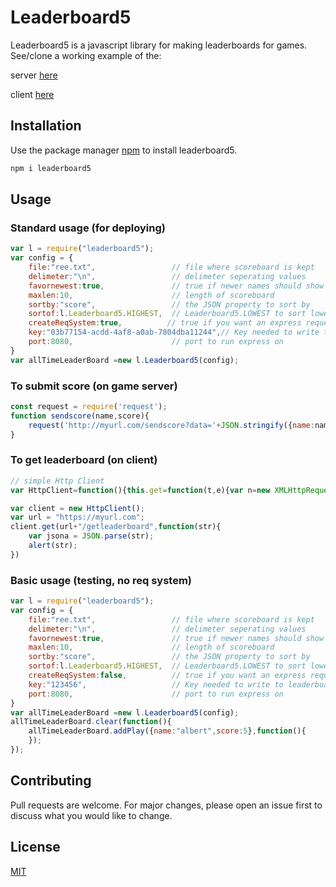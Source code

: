 # Leaderboard5

Leaderboard5 is a javascript library for making leaderboards for games. See/clone a working example of the:

server [here](https://glitch.com/edit/#!/imaginary-sapphire)

client [here](https://dramatic-birthday.glitch.me/)

## Installation

Use the package manager [npm](https://www.npmjs.com) to install leaderboard5.

```bash
npm i leaderboard5
```

## Usage

### Standard usage (for deploying)

```javascript
var l = require("leaderboard5");
var config = {
    file:"ree.txt",                 // file where scoreboard is kept
    delimeter:"\n",                 // delimeter seperating values
    favornewest:true,               // true if newer names should show up before older names IF the score is the same
    maxlen:10,                      // length of scoreboard 
    sortby:"score",                 // the JSON property to sort by
    sortof:l.Leaderboard5.HIGHEST,  // Leaderboard5.LOWEST to sort lowest first (e.g. fastest time), Leaderboard5.HIGHEST to sort highest first (e.g. highest score)
    createReqSystem:true,          // true if you want an express request system to be created (/getleaderboard for json leaderboard, /sendscore?data=json&?key=key)
    key:"03b77154-acdd-4af8-a0ab-7804dba11244",// Key needed to write to leaderboard
    port:8080,                      // port to run express on
}
var allTimeLeaderBoard =new l.Leaderboard5(config);
```

### To submit score (on game server)
```javascript
const request = require('request');
function sendscore(name,score){
    request('http://myurl.com/sendscore?data='+JSON.stringify({name:name,score:score})+"&key=03b77154-acdd-4af8-a0ab-7804dba11244", function(err, res, body) {  });
}
```

### To get leaderboard (on client)
```javascript
// simple Http Client
var HttpClient=function(){this.get=function(t,e){var n=new XMLHttpRequest;n.onreadystatechange=function(){4==n.readyState&&200==n.status&&e(n.responseText)},n.open("GET",t,!0),n.send(null)}};

var client = new HttpClient();
var url = "https://myurl.com";
client.get(url+"/getleaderboard",function(str){
    var jsona = JSON.parse(str);
    alert(str);
})

```

### Basic usage (testing, no req system)

```javascript
var l = require("leaderboard5");
var config = {
    file:"ree.txt",                 // file where scoreboard is kept
    delimeter:"\n",                 // delimeter seperating values
    favornewest:true,               // true if newer names should show up before older names IF the score is the same
    maxlen:10,                      // length of scoreboard 
    sortby:"score",                 // the JSON property to sort by
    sortof:l.Leaderboard5.HIGHEST,  // Leaderboard5.LOWEST to sort lowest first (e.g. fastest time), Leaderboard5.HIGHEST to sort highest first (e.g. highest score)
    createReqSystem:false,          // true if you want an express request system to be created (/getleaderboard for json leaderboard, /sendscore?data=json&?key=key)
    key:"123456",                   // Key needed to write to leaderboard
    port:8080,                      // port to run express on
}
var allTimeLeaderBoard =new l.Leaderboard5(config);
allTimeLeaderBoard.clear(function(){
    allTimeLeaderBoard.addPlay({name:"albert",score:5},function(){
    });
});
```



## Contributing
Pull requests are welcome. For major changes, please open an issue first to discuss what you would like to change.

## License
[MIT](https://choosealicense.com/licenses/mit/)
